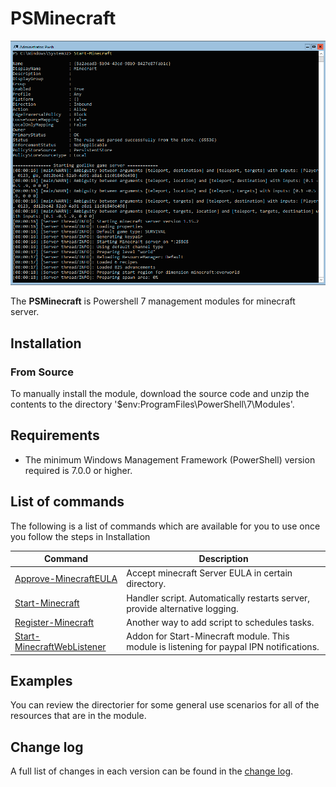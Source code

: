 # PSMinecraft
![headimg](Assets/head.png "ExampleUsage")

The **PSMinecraft** is Powershell 7  management modules for minecraft server.


## Installation

### From Source

To manually install the module,
download the source code and unzip the contents to the directory
'$env:ProgramFiles\PowerShell\7\Modules'.

## Requirements

* The minimum Windows Management Framework (PowerShell) version required is 7.0.0
or higher.

## List of commands
The following is a list of commands which are available for you to use once you follow the steps in Installation

|Command|Description|
|-------|-----------|
|[Approve-MinecraftEULA](/Approve-MinecraftEULA) | Accept minecraft Server EULA in certain directory.|
|[Start-Minecraft](/Start-Minecraft)  | Handler script. Automatically restarts server, provide alternative logging. |
|[Register-Minecraft](/Register-Minecraft)  | Another way to add script to schedules tasks. |
|[Start-MinecraftWebListener](/Start-MinecraftWebListener)  | Addon for Start-Minecraft module. This module is listening for paypal IPN notifications. |


## Examples

You can review the directorier for some general use
scenarios for all of the resources that are in the module.

## Change log

A full list of changes in each version can be found in the [change log](changelog.md).
